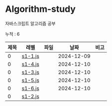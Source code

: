 
# Algorithm-study

자바스크립트 알고리즘 공부

누적 : 6

| 제목 | 레벨 | 파일 | 날짜 | 비고 |
| --- | --- | -- | -- | --- |
| 0 | [s1-1.js](./section-1/s1-1.js) |  | 2024-12-09 |  |
| 0 | [s1-4.js](./section-1/s1-4.js) |  | 2024-12-10 |  |
| 0 | [s1-3.js](./section-1/s1-3.js) |  | 2024-12-10 |  |
| 0 | [s1-5.js](./section-1/s1-5.js) |  | 2024-12-10 |  |
| 0 | [s1-6.js](./section-1/s1-6.js) |  | 2024-12-10 |  |
| 0 | [s1-2.js](./section-1/s1-2.js) |  |  |  |
